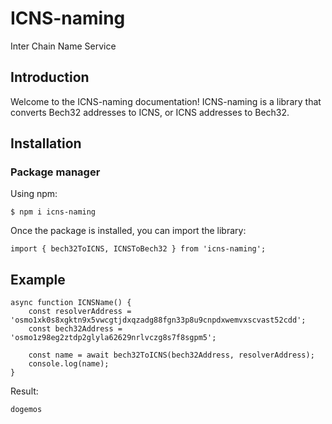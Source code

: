 # ICNS-naming
Inter Chain Name Service

## Introduction
Welcome to the ICNS-naming documentation! 
ICNS-naming is a library that converts Bech32 addresses to ICNS, or ICNS addresses to Bech32.

## Installation

### Package manager

Using npm:
```
$ npm i icns-naming
```

Once the package is installed, you can import the library:
```
import { bech32ToICNS, ICNSToBech32 } from 'icns-naming';
```


## Example
```
async function ICNSName() {
    const resolverAddress = 'osmo1xk0s8xgktn9x5vwcgtjdxqzadg88fgn33p8u9cnpdxwemvxscvast52cdd';
    const bech32Address = 'osmo1z98eg2ztdp2glyla62629nrlvczg8s7f8sgpm5';

    const name = await bech32ToICNS(bech32Address, resolverAddress);
    console.log(name);
}
```

Result:
```
dogemos
```